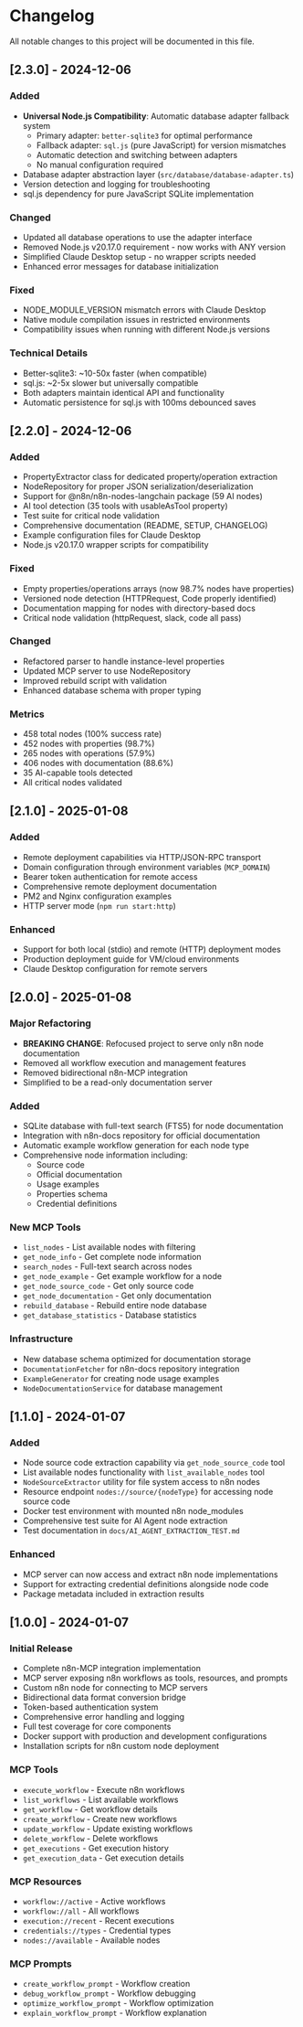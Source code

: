 # Changelog

All notable changes to this project will be documented in this file.

## [2.3.0] - 2024-12-06

### Added
- **Universal Node.js Compatibility**: Automatic database adapter fallback system
  - Primary adapter: `better-sqlite3` for optimal performance
  - Fallback adapter: `sql.js` (pure JavaScript) for version mismatches
  - Automatic detection and switching between adapters
  - No manual configuration required
- Database adapter abstraction layer (`src/database/database-adapter.ts`)
- Version detection and logging for troubleshooting
- sql.js dependency for pure JavaScript SQLite implementation

### Changed
- Updated all database operations to use the adapter interface
- Removed Node.js v20.17.0 requirement - now works with ANY version
- Simplified Claude Desktop setup - no wrapper scripts needed
- Enhanced error messages for database initialization

### Fixed
- NODE_MODULE_VERSION mismatch errors with Claude Desktop
- Native module compilation issues in restricted environments
- Compatibility issues when running with different Node.js versions

### Technical Details
- Better-sqlite3: ~10-50x faster (when compatible)
- sql.js: ~2-5x slower but universally compatible
- Both adapters maintain identical API and functionality
- Automatic persistence for sql.js with 100ms debounced saves

## [2.2.0] - 2024-12-06

### Added
- PropertyExtractor class for dedicated property/operation extraction
- NodeRepository for proper JSON serialization/deserialization  
- Support for @n8n/n8n-nodes-langchain package (59 AI nodes)
- AI tool detection (35 tools with usableAsTool property)
- Test suite for critical node validation
- Comprehensive documentation (README, SETUP, CHANGELOG)
- Example configuration files for Claude Desktop
- Node.js v20.17.0 wrapper scripts for compatibility

### Fixed
- Empty properties/operations arrays (now 98.7% nodes have properties)
- Versioned node detection (HTTPRequest, Code properly identified)
- Documentation mapping for nodes with directory-based docs
- Critical node validation (httpRequest, slack, code all pass)

### Changed
- Refactored parser to handle instance-level properties
- Updated MCP server to use NodeRepository
- Improved rebuild script with validation
- Enhanced database schema with proper typing

### Metrics
- 458 total nodes (100% success rate)
- 452 nodes with properties (98.7%)
- 265 nodes with operations (57.9%) 
- 406 nodes with documentation (88.6%)
- 35 AI-capable tools detected
- All critical nodes validated

## [2.1.0] - 2025-01-08

### Added
- Remote deployment capabilities via HTTP/JSON-RPC transport
- Domain configuration through environment variables (`MCP_DOMAIN`)
- Bearer token authentication for remote access
- Comprehensive remote deployment documentation
- PM2 and Nginx configuration examples
- HTTP server mode (`npm run start:http`)

### Enhanced
- Support for both local (stdio) and remote (HTTP) deployment modes
- Production deployment guide for VM/cloud environments
- Claude Desktop configuration for remote servers

## [2.0.0] - 2025-01-08

### Major Refactoring
- **BREAKING CHANGE**: Refocused project to serve only n8n node documentation
- Removed all workflow execution and management features
- Removed bidirectional n8n-MCP integration
- Simplified to be a read-only documentation server

### Added
- SQLite database with full-text search (FTS5) for node documentation
- Integration with n8n-docs repository for official documentation
- Automatic example workflow generation for each node type
- Comprehensive node information including:
  - Source code
  - Official documentation
  - Usage examples
  - Properties schema
  - Credential definitions

### New MCP Tools
- `list_nodes` - List available nodes with filtering
- `get_node_info` - Get complete node information
- `search_nodes` - Full-text search across nodes
- `get_node_example` - Get example workflow for a node
- `get_node_source_code` - Get only source code
- `get_node_documentation` - Get only documentation
- `rebuild_database` - Rebuild entire node database
- `get_database_statistics` - Database statistics

### Infrastructure
- New database schema optimized for documentation storage
- `DocumentationFetcher` for n8n-docs repository integration
- `ExampleGenerator` for creating node usage examples
- `NodeDocumentationService` for database management

## [1.1.0] - 2024-01-07

### Added
- Node source code extraction capability via `get_node_source_code` tool
- List available nodes functionality with `list_available_nodes` tool
- `NodeSourceExtractor` utility for file system access to n8n nodes
- Resource endpoint `nodes://source/{nodeType}` for accessing node source code
- Docker test environment with mounted n8n node_modules
- Comprehensive test suite for AI Agent node extraction
- Test documentation in `docs/AI_AGENT_EXTRACTION_TEST.md`

### Enhanced
- MCP server can now access and extract n8n node implementations
- Support for extracting credential definitions alongside node code
- Package metadata included in extraction results

## [1.0.0] - 2024-01-07

### Initial Release
- Complete n8n-MCP integration implementation
- MCP server exposing n8n workflows as tools, resources, and prompts
- Custom n8n node for connecting to MCP servers
- Bidirectional data format conversion bridge
- Token-based authentication system
- Comprehensive error handling and logging
- Full test coverage for core components
- Docker support with production and development configurations
- Installation scripts for n8n custom node deployment

### MCP Tools
- `execute_workflow` - Execute n8n workflows
- `list_workflows` - List available workflows
- `get_workflow` - Get workflow details
- `create_workflow` - Create new workflows
- `update_workflow` - Update existing workflows
- `delete_workflow` - Delete workflows
- `get_executions` - Get execution history
- `get_execution_data` - Get execution details

### MCP Resources
- `workflow://active` - Active workflows
- `workflow://all` - All workflows
- `execution://recent` - Recent executions
- `credentials://types` - Credential types
- `nodes://available` - Available nodes

### MCP Prompts
- `create_workflow_prompt` - Workflow creation
- `debug_workflow_prompt` - Workflow debugging
- `optimize_workflow_prompt` - Workflow optimization
- `explain_workflow_prompt` - Workflow explanation